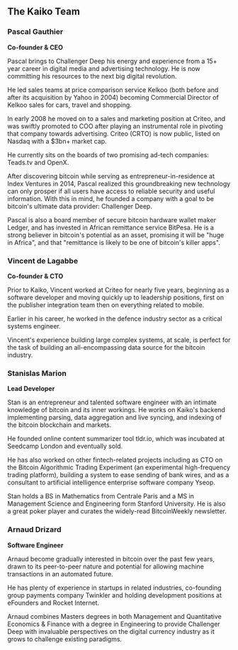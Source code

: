 ## The Kaiko Team

### Pascal Gauthier

__Co-founder & CEO__

Pascal brings to Challenger Deep his energy and experience from a 15+ year career in digital media and advertising technology. He is now committing his resources to the next big digital revolution.

He led sales teams at price comparison service Kelkoo (both before and after its acquisition by Yahoo in 2004) becoming Commercial Director of Kelkoo sales for cars, travel and shopping.

In early 2008 he moved on to a sales and marketing position at Criteo, and was swiftly promoted to COO after playing an instrumental role in pivoting that company towards advertising. Criteo (CRTO) is now public, listed on Nasdaq with a $3bn+ market cap.

He currently sits on the boards of two promising ad-tech companies: Teads.tv and OpenX.

After discovering bitcoin while serving as entrepreneur-in-residence at Index Ventures in 2014, Pascal realized this groundbreaking new technology can only prosper if all users have access to reliable security and useful information. With this in mind, he founded a company with a goal to be bitcoin's ultimate data provider: Challenger Deep.

Pascal is also a board member of secure bitcoin hardware wallet maker Ledger, and has invested in African remittance service BitPesa. He is a strong believer in bitcoin's potential as an asset, promising it will be "huge in Africa", and that "remittance is likely to be one of bitcoin's killer apps".


### Vincent de Lagabbe
__Co-founder & CTO__

Prior to Kaiko, Vincent worked at Criteo for nearly five years, beginning as a software developer and moving quickly up to leadership positions, first on the publisher integration team then on everything related to mobile.

Earlier in his career, he worked in the defence industry sector as a critical systems engineer.

Vincent's experience building large complex systems, at scale, is perfect for the task of building an all-encompassing data source for the bitcoin industry.


### Stanislas Marion
__Lead Developer__

Stan is an entrepreneur and talented software engineer with an intimate knowledge of bitcoin and its inner workings. He works on Kaiko's backend implementing parsing, data aggregation and live syncing, and indexing of the bitcoin blockchain and markets.

He founded online content summarizer tool tldr.io, which was incubated at Seedcamp London and eventually sold.

He has also worked on other fintech-related projects including as CTO on the Bitcoin Algorithmic Trading Experiment (an experimental high-frequency trading platform), building a system to ease sending of bank wires, and as a consultant to artificial intelligence enterprise software company Yseop.

Stan holds a BS in Mathematics from Centrale Paris and a MS in Management Science and Engineering form Stanford University. He is also a great poker player and curates the widely-read BitcoinWeekly newsletter.


### Arnaud Drizard
__Software Engineer__

Arnaud become gradually interested in bitcoin over the past few years, drawn to its peer-to-peer nature and potential for allowing machine transactions in an automated future.

He has plenty of experience in startups in related industries, co-founding group payments company Twinkler and holding development positions at eFounders and Rocket Internet.

Arnaud combines Masters degrees in both Management and Quantitative Economics & Finance with a degree in Engineering to provide Challenger Deep with invaluable perspectives on the digital currency industry as it grows to challenge existing paradigms.
